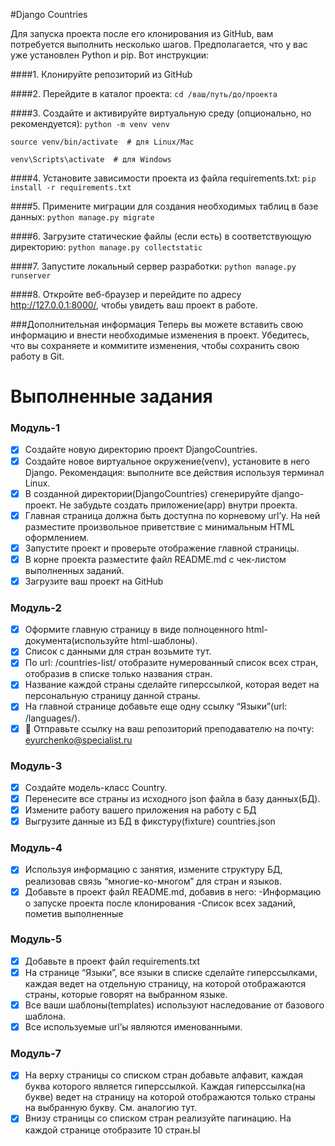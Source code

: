 #Django Countries

Для запуска проекта после его клонирования из GitHub, вам потребуется выполнить несколько шагов. Предполагается, что у вас уже установлен Python и pip. Вот инструкции:

####1. Клонируйте репозиторий из GitHub

####2. Перейдите в каталог проекта:
```cd /ваш/путь/до/проекта```

####3. Создайте и активируйте виртуальную среду (опционально, но рекомендуется):
```python -m venv venv```

```source venv/bin/activate  # для Linux/Mac```

```venv\Scripts\activate  # для Windows```

####4. Установите зависимости проекта из файла requirements.txt:
```pip install -r requirements.txt```

####5. Примените миграции для создания необходимых таблиц в базе данных:
```python manage.py migrate```

####6. Загрузите статические файлы (если есть) в соответствующую директорию:
```python manage.py collectstatic```

####7. Запустите локальный сервер разработки:
```python manage.py runserver```

####8. Откройте веб-браузер и перейдите по адресу http://127.0.0.1:8000/, чтобы увидеть ваш проект в работе.

###Дополнительная информация
Теперь вы можете вставить свою информацию и внести необходимые изменения в проект. Убедитесь, что вы сохраняете и коммитите изменения, чтобы сохранить свою работу в Git.

# Выполненные задания 
### Модуль-1
- [x] Создайте новую директорию проект DjangoCountries. 
- [x] Создайте новое виртуальное окружение(venv), установите в него Django.
Рекомендация: выполните все действия используя терминал Linux.
- [x] В созданной директории(DjangoCountries) сгенерируйте django-проект.
Не забудьте создать приложение(app) внутри проекта.
- [x] Главная страница должна быть доступна по корневому url’у.
На ней разместите произвольное приветствие c минимальным HTML оформлением.
- [x] Запустите проект и проверьте отображение главной страницы.
- [x] В корне проекта разместите файл README.md с чек-листом выполненных заданий. 
- [x] Загрузите ваш проект на GitHub

### Модуль-2
- [x] Оформите главную страницу в виде полноценного html-документа(используйте html-шаблоны).
- [x] Список с данными для стран возьмите тут.
- [x] По url: /countries-list/ отобразите нумерованный список всех стран, отобразив в списке только названия стран.
- [x] Название каждой страны сделайте гиперссылкой, которая ведет на персональную страницу данной страны. 
- [x] На главной странице добавьте еще одну ссылку “Языки”(url: /languages/).
- [x] 📧 Отправьте ссылку на ваш репозиторий преподавателю на почту: eyurchenko@specialist.ru 

### Модуль-3
- [x] Создайте модель-класс Country.
- [x] Перенесите все страны из исходного json файла в базу данных(БД).
- [x] Измените работу вашего приложения на работу с БД
- [x] Выгрузите данные из БД в фикстуру(fixture) countries.json

### Модуль-4
- [x] Используя информацию с занятия, измените структуру БД, реализовав связь “многие-ко-многом” для стран и языков.
- [x] Добавьте в проект файл README.md, добавив в него:
	-Информацию о запуске проекта после клонирования
	-Список всех заданий, пометив выполненные

### Модуль-5
- [x] Добавьте в проект файл requirements.txt
- [x] На странице “Языки”, все языки в списке сделайте гиперссылками, каждая ведет на отдельную страницу, на которой отображаются страны, которые говорят на выбранном языке.
- [x] Все ваши шаблоны(templates) используют наследование от базового шаблона.
- [x] Все используемые url’ы являются именованными.

### Модуль-7 
- [x] На верху страницы со списком стран добавьте алфавит, каждая буква которого является гиперссылкой. Каждая гиперссылка(на букве) ведет на страницу на которой отображаются только страны на выбранную букву. См. аналогию тут.
- [x] Внизу страницы со списком стран реализуйте пагинацию. На каждой странице отобразите 10 стран.Ы
